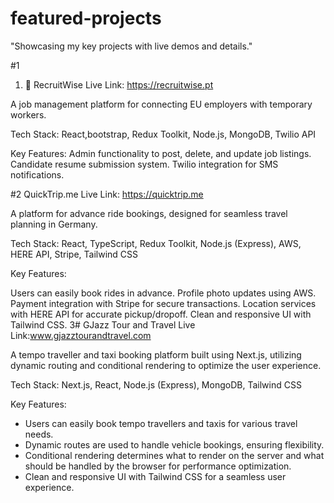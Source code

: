 # featured-projects
"Showcasing my key projects with live demos and details."

#1
1. 🚀 RecruitWise
Live Link: https://recruitwise.pt

A job management platform for connecting EU employers with temporary workers.

Tech Stack: React,bootstrap, Redux Toolkit, Node.js, MongoDB, Twilio API

Key Features:
Admin functionality to post, delete, and update job listings.
Candidate resume submission system.
Twilio integration for SMS notifications.

#2 
QuickTrip.me
Live Link: https://quicktrip.me

A platform for advance ride bookings, designed for seamless travel planning in Germany.

Tech Stack: React, TypeScript, Redux Toolkit, Node.js (Express), AWS, HERE API, Stripe, Tailwind CSS

Key Features:

Users can easily book rides in advance.
Profile photo updates using AWS.
Payment integration with Stripe for secure transactions.
Location services with HERE API for accurate pickup/dropoff.
Clean and responsive UI with Tailwind CSS.
3#
GJazz Tour and Travel
Live Link:www.gjazztourandtravel.com

A tempo traveller and taxi booking platform built using Next.js, utilizing dynamic routing and conditional rendering to optimize the user experience.

Tech Stack: Next.js, React, Node.js (Express), MongoDB,  Tailwind CSS

Key Features:

- Users can easily book tempo travellers and taxis for various travel needs.
- Dynamic routes are used to handle vehicle bookings, ensuring flexibility.
- Conditional rendering determines what to render on the server and what should be handled by the browser for performance optimization.
- Clean and responsive UI with Tailwind CSS for a seamless user experience.


